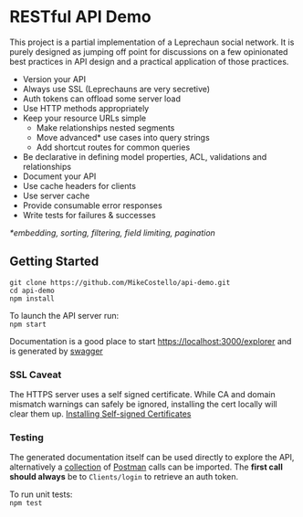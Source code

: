 # RESTful API Demo

This project is a partial implementation of a Leprechaun social network. It is purely designed as jumping off point for discussions on a few opinionated best practices in API design and a practical application of those practices.

* Version your API
* Always use SSL (Leprechauns are very secretive)
* Auth tokens can offload some server load
* Use HTTP methods appropriately
* Keep your resource URLs simple
  * Make relationships nested segments
  * Move advanced* use cases into query strings
  * Add shortcut routes for common queries
* Be declarative in defining model properties, ACL, validations and relationships
* Document your API
* Use cache headers for clients
* Use server cache
* Provide consumable error responses
* Write tests for failures & successes

_*embedding, sorting, filtering, field limiting, pagination_

## Getting Started

```
git clone https://github.com/MikeCostello/api-demo.git
cd api-demo
npm install
```

To launch the API server run:  
```npm start```

Documentation is a good place to start [https://localhost:3000/explorer](https://localhost:3000/explorer) and is generated by [swagger](http://swagger.io)


### SSL Caveat
The HTTPS server uses a self signed certificate. While CA and domain mismatch warnings can safely be ignored, installing the cert locally will clear them up.
[Installing Self-signed Certificates](http://www.robpeck.com/2010/10/google-chrome-mac-os-x-and-self-signed-ssl-certificates/#.VugiGhIrLqY)

### Testing

The generated documentation itself can be used directly to explore the API, alternatively a [collection](https://raw.githubusercontent.com/MikeCostello/api-demo/master/api-demo.json.postman_collection) of [Postman](https://www.getpostman.com) calls can be imported. The **first call should always** be to ```Clients/login``` to retrieve an auth token.

To run unit tests:  
```npm test```


